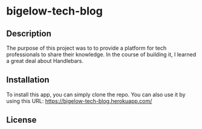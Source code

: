# bigelow-tech-blog

## Description

The purpose of this project was to to provide a platform for tech professionals to share their knowledge. In the course of building it, I learned a great deal about Handlebars. 

## Installation

To install this app, you can simply clone the repo. You can also use it by using this URL: https://bigelow-tech-blog.herokuapp.com/


## License

